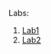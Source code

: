 Labs:
1. [Lab1](https://github.com/Marian921/Nalyvaiko/tree/master/Lab1)
2. [Lab2](https://github.com/Marian921/Nalyvaiko/tree/master/Lab2)

